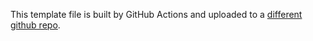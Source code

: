 This template file is built by GitHub Actions and uploaded to a [different github repo](https://github.com/golift/aur).
